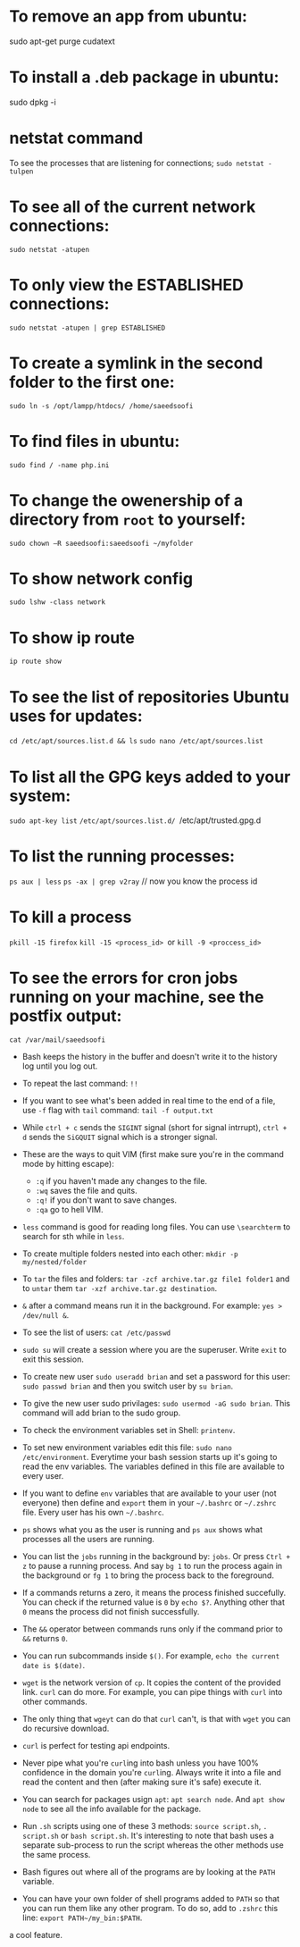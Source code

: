# To remove an app from ubuntu:
sudo apt-get purge cudatext

# To install a .deb package in ubuntu:
sudo dpkg -i <package path>

# netstat command
To see the processes that are listening for connections;
`sudo netstat -tulpen`

# To see all of the current network connections:
`sudo netstat -atupen`

# To only view the ESTABLISHED connections:
`sudo netstat -atupen | grep ESTABLISHED`

# To create a symlink in the second folder to the first one:
`sudo ln -s /opt/lampp/htdocs/ /home/saeedsoofi`

# To find files in ubuntu:
`sudo find / -name php.ini`

# To change the owenership of a directory from `root` to yourself:
`sudo chown –R saeedsoofi:saeedsoofi ~/myfolder`

# To show network config
`sudo lshw -class network`

# To show ip route
`ip route show`

# To see the list of repositories Ubuntu uses for updates:
`cd /etc/apt/sources.list.d && ls`
`sudo nano /etc/apt/sources.list`


# To list all the GPG keys added to your system:
`sudo apt-key list`
`/etc/apt/sources.list.d/
`/etc/apt/trusted.gpg.d

# To list the running processes:
`ps aux | less`
`ps -ax | grep v2ray` // now you know the process id

# To kill a process
`pkill -15 firefox`
`kill -15 <process_id> `or `kill -9 <proccess_id>`

# To see the errors for cron jobs running on your machine, see the postfix output:
`cat /var/mail/saeedsoofi`

* Bash keeps the history in the buffer and doesn't write it to the history log until you log out.

* To repeat the last command: `!!`

* If you want to see what's been added in real time to the end of a file, use `-f` flag with `tail` command: `tail -f output.txt`

* While `ctrl + c` sends the `SIGINT` signal (short for signal intrrupt), `ctrl + d` sends the `SiGQUIT` signal which is a stronger signal.

* These are the ways to quit VIM (first make sure you're in the command mode by hitting escape): 
  
  * `:q` if you haven't made any changes to the file.
  * `:wq` saves the file and quits.
  * `:q!` if you don't want to save changes.
  * `:qa` go to hell VIM.
  
* `less` command is good for reading long files. You can use `\searchterm` to search for sth while in `less`.

* To create multiple folders nested into each other: `mkdir -p my/nested/folder`

* To `tar` the files and folders: `tar -zcf archive.tar.gz file1 folder1` and to `untar` them `tar -xzf archive.tar.gz destination`.

* `&` after a command means run it in the background. For example: `yes > /dev/null &`.

* To see the list of users: `cat /etc/passwd`

* `sudo su` will create a session where you are the superuser. Write `exit` to exit this session.

* To create new user `sudo useradd brian` and set a password for this user: `sudo passwd brian` and then you switch user by `su brian`.

* To give the new user sudo privilages: `sudo usermod -aG sudo brian`. This command will add brian to the sudo group.

* To check the environment variables set in Shell: `printenv`.

* To set new environment variables edit this file: `sudo nano /etc/environment`. Everytime your bash session starts up it's going to read the env variables. The variables defined in this file are available to every user.

* If you want to define `env` variables that are available to your user (not everyone) then define and `export` them in your `~/.bashrc` or `~/.zshrc` file. Every user has his own `~/.bashrc`.

* `ps` shows what you as the user is running and `ps aux` shows what processes all the users are running. 

* You can list the `jobs` running in the background by: `jobs`. Or press `Ctrl + z` to pause a running process. And say `bg 1` to run the process again in the background or `fg 1` to bring the process back to the foreground.

* If a commands returns a zero, it means the process finished succefully. You can check if the returned value is `0` by `echo $?`. Anything other that `0` means the process did not finish successfully. 

* The `&&` operator between commands runs only if the command prior to `&&` returns `0`.

* You can run subcommands inside `$()`. For example, `echo the current date is $(date)`.

* `wget` is the network version of `cp`. It copies the content of the provided link. `curl` can do more. For example, you can pipe things with `curl` into other commands.

* The only thing that `wgeyt` can do that `curl` can't, is that with `wget` you can do recursive download.

* `curl` is perfect for testing api endpoints. 

* Never pipe what you're `curl`ing into bash unless you have 100% confidence in the domain you're `curl`ing. Always write it into a file and read the content and then (after making sure it's safe) execute it. 

* You can search for packages usign `apt`: `apt search node`. And `apt show node` to see all the info available for the package.

* Run `.sh` scripts using one of these 3 methods: `source script.sh`, `. script.sh` or `bash script.sh`. It's interesting to note that bash uses a separate sub-process to run the script whereas the other methods use the same process. 

* Bash figures out where all of the programs are by looking at the `PATH` variable.

* You can have your own folder of shell programs added to `PATH` so that you can run them like any other program. To do so, add to `.zshrc` this line: `export PATH~/my_bin:$PATH`.

 a cool feature.